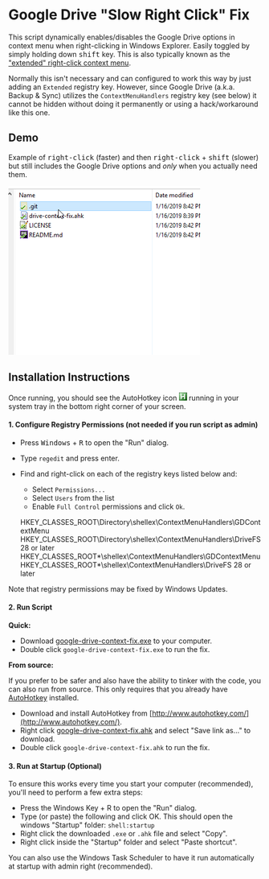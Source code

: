 # Google Drive "Slow Right Click" Fix

This script dynamically enables/disables the Google Drive options in context menu when right-clicking in Windows Explorer. Easily toggled by simply holding down <kbd>shift</kbd> key. This is also typically known as the ["extended" right-click context menu](https://tortoisesvn.net/extendedcontextmenu.html).

Normally this isn't necessary and can configured to work this way by just adding an `Extended` registry key. However, since Google Drive (a.k.a. Backup & Sync) utilizes the `ContextMenuHandlers` registry key (see below) it cannot be hidden without doing it permanently or using a hack/workaround like this one. 

## Demo

Example of <kbd>right-click</kbd> (faster) and then <kbd>right-click</kbd> + <kbd>shift</kbd> (slower) but still includes the Google Drive options and *only* when you actually need them.

![Demo](images/demo.gif)


## Installation Instructions

Once running, you should see the AutoHotkey icon ![AutoHotkey System Tray Icon](images/autohotkey-tray.png) running in your system tray in the bottom right corner of your screen.

#### 1. Configure Registry Permissions (not needed if you run script as admin)

- Press <kbd>Windows</kbd> + <kbd>R</kbd> to open the "Run" dialog.
- Type `regedit` and press enter.
- Find and right-click on each of the registry keys listed below and:
    - Select `Permissions...`
    - Select `Users` from the list
    - Enable `Full Control` permissions and click `Ok`.


	HKEY_CLASSES_ROOT\Directory\shellex\ContextMenuHandlers\GDContextMenu
	HKEY_CLASSES_ROOT\Directory\shellex\ContextMenuHandlers\DriveFS 28 or later
	HKEY_CLASSES_ROOT\*\shellex\ContextMenuHandlers\GDContextMenu
	HKEY_CLASSES_ROOT\*\shellex\ContextMenuHandlers\DriveFS 28 or later

Note that registry permissions may be fixed by Windows Updates.

#### 2. Run Script

**Quick:**

- Download [google-drive-context-fix.exe](https://github.com/jack96489/google-drive-context-fix/releases/latest/download/google-drive-context-fix.exe) to your computer.
- Double click `google-drive-context-fix.exe` to run the fix.

**From source:**

If you prefer to be safer and also have the ability to tinker with the code, you can also run from source. This only requires that you already have [AutoHotkey](http://www.autohotkey.com/) installed. 

- Download and install AutoHotkey from [http://www.autohotkey.com/](http://www.autohotkey.com/).
- Right click [google-drive-context-fix.ahk](https://github.com/jack96489/google-drive-context-fix/raw/master/google-drive-context-fix.ahk) and select "Save link as..." to download.
- Double click `google-drive-context-fix.ahk` to run the fix. 


#### 3. Run at Startup (Optional)

To ensure this works every time you start your computer (recommended), you'll need to perform a few extra steps:

-  Press the Windows Key + R to open the "Run" dialog.
-  Type (or paste) the following and click OK. This should open the windows "Startup" folder: `shell:startup`
-  Right click the downloaded `.exe` or `.ahk` file and select "Copy".
-  Right click inside the "Startup" folder and select "Paste shortcut".

You can also use the Windows Task Scheduler to have it run automatically at startup with admin right (recommended).
